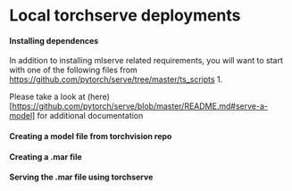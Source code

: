 # Local torchserve deployments

#### Installing dependences
In addition to installing mlserve related requirements, you will want to start 
with one of the following files from https://github.com/pytorch/serve/tree/master/ts_scripts 
1. 


Please take a look at (here)[https://github.com/pytorch/serve/blob/master/README.md#serve-a-model] for 
additional documentation
#### Creating a model file from torchvision repo


#### Creating a .mar file


#### Serving the .mar file using torchserve